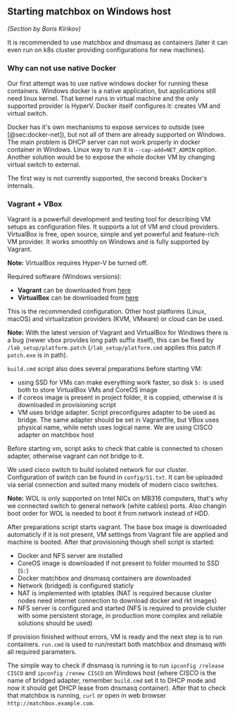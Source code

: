 
## Starting matchbox on Windows host

_(Section by Boris Kirikov)_

It is recommended to use matchbox and dnsmasq as containers (later it can even run on k8s cluster providing configurations for new machines).

### Why can not use native Docker

Our first attempt was to use native windows docker for running these containers. Windows docker is a native application, but applications still need linux kernel.
That kernel runs in virtual machine and the only supported provider is HyperV. Docker itself configures it: creates VM and virtual switch. 

Docker has it's own mechanisms to expose services to outside (see [@sec:docker-net]), but not all of them are already supported on Windows.
The main problem is DHCP server can not work properly in docker container in Windows. Linux way to run it is `--cap-add=NET_ADMIN` option. Another solution
would be to expose the whole docker VM by changing virtual switch to external. 

The first way is not currently supported, the second breaks Docker's internals.

### Vagrant + VBox

Vagrant is a powerfull development and testing tool for describing VM setups as configuration files. It supports a lot of VM and cloud providers.
VirtualBox is free, open source, simple and yet powerful and feature-rich VM provider. It works smoothly on Windows and is fully supported by Vagrant.

__Note:__ VirtualBox requires Hyper-V be turned off.

Required software (Windows versions):

  * __Vagrant__ can be downloaded from [here](https://releases.hashicorp.com/vagrant/1.9.2/vagrant_1.9.2.msi)
  * __VirtualBox__ can be downloaded from [here](http://download.virtualbox.org/virtualbox/5.1.18/VirtualBox-5.1.18-114002-Win.exe)

This is the recommended configuration. Other host platforms (Linux, macOS) and virtualization providers (KVM, VMware) or cloud can be used.

__Note:__ With the latest version of Vagrant and VirtualBox for Windows there is a bug (newer vbox provides long path suffix itself), this can be fixed by
`/lab_setup/platform.patch` (`/lab_setup/platform.cmd` applies this patch if `patch.exe` is in path).

`build.cmd` script also does several preparations before starting VM:

  - using SSD for VMs can make everything work faster, so disk `S:` is used both to store VirtualBox VMs and CoreOS image
  - if coreos image is present in project folder, it is coppied, otherwise it is downloaded in provisioning script
  - VM uses bridge adapter. Script preconfigures adapter to be used as bridge. The same adapter should be set in
    Vagrantfile, but VBox uses physical name, while netsh uses logical name. We are using CISCO adapter on matchbox host

Before starting vm, script asks to check that cable is connected to chosen adapter, otherwise vagrant can not bridge to it.

We used cisco switch to build isolated network for our cluster. Configuration of switch can be found in `config/S1.txt`. It can be uploaded via serial connection
and suited many models of modern cisco switches.

__Note:__ WOL is only supported on Intel NICs on MB316 computers, that's why we connected switch to general network (white cables) ports. Also changin boot order for
WOL is needed to boot it from network instead of HDD.

After preparations script starts vagrant. The base box image is downloaded automaticly if it is not present, VM settings from Vagrant file are applied and machine is
booted. After that provisioning though shell script is started:

  - Docker and NFS server are installed
  - CoreOS image is downloaded if not present to folder mounted to SSD (`S:`)
  - Docker matchbox and dnsmasq containers are downloaded
  - Network (bridged) is configured staticly
  - NAT is implemented with iptables (NAT is required because cluster nodes need internet connection to download docker and rkt images)
  - NFS server is configured and started (NFS is required to provide cluster with some persistent storage, in production more complex and reliable solutions should be used)

If provision finished without errors, VM is ready and the next step is to run containers. `run.cmd` is used to run/restart both matchbox and dnsmasq with all required
parameters.

The simple way to check if dnsmasq is running is to run `ipconfig /release CISCO` and `ipconfig /renew CISCO` on Windows host (where CISCO is the name of bridged adapter,
remember `build.cmd` set it to DHCP mode and now it should get DHCP lease from dnsmasq container). After that to check that matchbox is running, `curl` or open in 
web browser `http://matchbox.example.com`.

